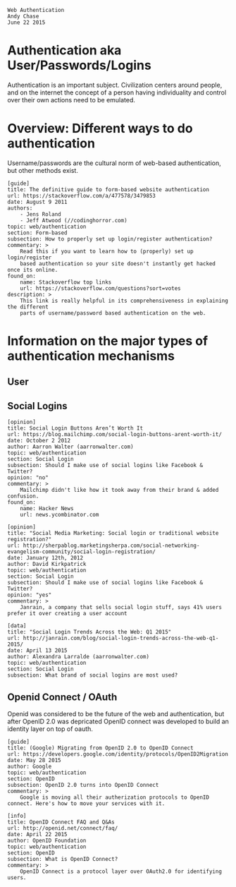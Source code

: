 	Web Authentication
	Andy Chase
	June 22 2015

# Authentication aka User/Passwords/Logins 

Authentication is an important subject. Civilization centers around people, and on the internet the concept
of a person having individuality and control over their own actions need to be emulated.

# Overview: Different ways to do authentication

Username/passwords are the cultural norm of web-based authentication, but other methods exist.

    [guide]
    title: The definitive guide to form-based website authentication
    url: https://stackoverflow.com/a/477578/3479853
    date: August 9 2011
    authors:
    	- Jens Roland
    	- Jeff Atwood (//codinghorror.com)
    topic: web/authentication
    section: Form-based
    subsection: How to properly set up login/register authentication?
    commentary: >
        Read this if you want to learn how to (properly) set up login/register
        based authentication so your site doesn't instantly get hacked once its online. 
    found_on: 
        name: Stackoverflow top links 
        url: https://stackoverflow.com/questions?sort=votes
    description: >
        This link is really helpful in its comprehensiveness in explaining the different
        parts of username/password based authentication on the web.

# Information on the major types of authentication mechanisms
 
## User

## Social Logins

    [opinion]
    title: Social Login Buttons Aren’t Worth It
    url: https://blog.mailchimp.com/social-login-buttons-arent-worth-it/
    date: October 2 2012
    author: Aarron Walter (aarronwalter.com)
    topic: web/authentication
    section: Social Login
    subsection: Should I make use of social logins like Facebook & Twitter?
    opinion: "no"
    commentary: >
        Mailchimp didn't like how it took away from their brand & added confusion.
    found_on: 
        name: Hacker News
        url: news.ycombinator.com

    [opinion]
    title: "Social Media Marketing: Social login or traditional website registration?"
    url: http://sherpablog.marketingsherpa.com/social-networking-evangelism-community/social-login-registration/
    date: January 12th, 2012
    author: David Kirkpatrick
    topic: web/authentication
    section: Social Login
    subsection: Should I make use of social logins like Facebook & Twitter?
    opinion: "yes"
    commentary: >
        Janrain, a company that sells social login stuff, says 41% users prefer it over creating a user account

    [data]
    title: "Social Login Trends Across the Web: Q1 2015"
    url: http://janrain.com/blog/social-login-trends-across-the-web-q1-2015/
    date: April 13 2015
    author: Alexandra Larralde (aarronwalter.com)
    topic: web/authentication
    section: Social Login
    subsection: What brand of social logins are most used?

## Openid Connect / OAuth

Openid was considered to be the future of the web and authentication, but after OpenID 2.0 was depricated OpenID connect was developed to build an identity layer on top of oauth.

    [guide]
    title: (Google) Migrating from OpenID 2.0 to OpenID Connect
    url: https://developers.google.com/identity/protocols/OpenID2Migration
    date: May 28 2015
    author: Google
    topic: web/authentication
    section: OpenID
    subsection: OpenID 2.0 turns into OpenID Connect
    commentary: >
        Google is moving all their autherization protocols to OpenID connect. Here's how to move your services with it.

    [info]
    title: OpenID Connect FAQ and Q&As
    url: http://openid.net/connect/faq/
    date: April 22 2015
    author: OpenID Foundation
    topic: web/authentication
    section: OpenID
    subsection: What is OpenID Connect?
    commentary: >
        OpenID Connect is a protocol layer over OAuth2.0 for identifying users.
 